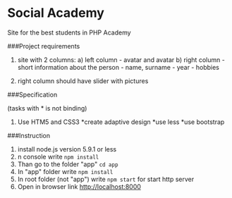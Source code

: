 # Social Academy

Site for the best students in PHP Academy

###Project requirements

1. site with 2 columns:
        a) left column - avatar and avatar
        b) right column - short information about the person
          - name, surname
          - year
          - hobbies
          
2. right column should have slider with pictures

###Specification

(tasks with * is not binding)

1. Use HTM5 and CSS3
    *create adaptive design
    *use less
    *use bootstrap
    
###Instruction

1. install node.js version 5.9.1 or less
2. n console write `npm install`
2. Than go to the folder "app" `cd app`
3. In "app" folder write `npm install`
4. In root folder (not "app") write `npm start` for start http server
5. Open in browser link [http://localhost:8000](http://localhost:8000)

